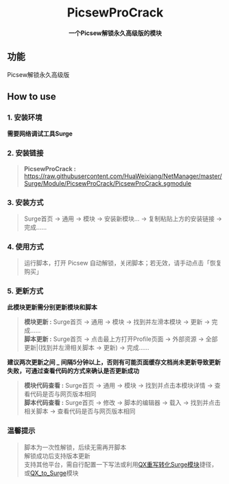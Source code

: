 <h1 align="center">PicsewProCrack</h1>

<h4 align="center">一个Picsew解锁永久高级版的模块</h4>

## 功能
Picsew解锁永久高级版

## How to use
### 1. 安装环境
**需要网络调试工具Surge**

### 2. 安装链接
>**PicsewProCrack :** https://raw.githubusercontent.com/HuaWeixiang/NetManager/master/Surge/Module/PicsewProCrack/PicsewProCrack.sgmodule

### 3. 安装方式
>Surge首页 -> 通用 -> 模块 -> 安装新模块... -> 复制粘贴上方的安装链接 -> 完成......

### 4. 使用方式
>运行脚本，打开 Picsew 自动解锁，关闭脚本；若无效，请手动点击「恢复购买」

### 5. 更新方式
**此模块更新需分别更新模块和脚本**
>**模块更新 :** Surge首页 -> 通用 -> 模块 -> 找到并左滑本模块 -> 更新 -> 完成......<br>
>**脚本更新 :** Surge首页 -> 点击最上方打开Profile页面 -> 外部资源 -> 全部更新|(找到并左滑相关脚本 -> 更新) -> 完成......

**建议两次更新之间 _ 间隔5分钟以上，否则有可能页面缓存文档尚未更新导致更新失败，可通过查看代码的方式来确认是否更新成功**
>**模块代码查看 :** Surge首页 -> 通用 -> 模块 -> 找到并点击本模块详情 -> 查看代码是否与网页版本相同<br>
>**脚本代码查看 :** Surge首页 -> 修改 -> 脚本的编辑器 -> 载入 -> 找到并点击相关脚本 -> 查看代码是否与网页版本相同

### 温馨提示
>脚本为一次性解锁，后续无需再开脚本<br>
>解锁成功后支持版本更新<br>
>支持其他平台，需自行配置一下写法或利用[QX重写转化Surge模块](https://t.me/yqc_123/1491)捷径，或[QX_to_Surge](https://raw.githubusercontent.com/chengkongyiban/Surge/main/modules/QX_to_Surge.sgmodule)模块
